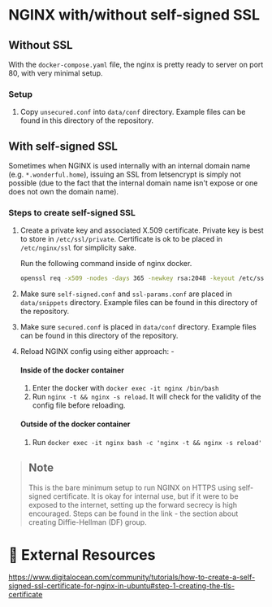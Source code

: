 # NGINX with/without self-signed SSL

## Without SSL
With the `docker-compose.yaml` file, the nginx is pretty ready to server on port 80, with very minimal setup.

### Setup
1. Copy `unsecured.conf` into `data/conf` directory.
    Example files can be found in this directory of the repository.

## With self-signed SSL
Sometimes when NGINX is used internally with an internal domain name (e.g. `*.wonderful.home`),
issuing an SSL from letsencrypt is simply not possible (due to the fact that the internal domain name
isn't expose or one does not own the domain name).

### Steps to create self-signed SSL
1. Create a private key and associated X.509 certificate.
    Private key is best to store in `/etc/ssl/private`.
    Certificate is ok to be placed in `/etc/nginx/ssl` for simplicity sake.

    Run the following command inside of nginx docker.
    ```bash
    openssl req -x509 -nodes -days 365 -newkey rsa:2048 -keyout /etc/ssl/private/nginx.key -out /etc/nginx/ssl/nginx.crt
    ```
2. Make sure `self-signed.conf` and `ssl-params.conf` are placed in `data/snippets` directory.
    Example files can be found in this directory of the repository.

3. Make sure `secured.conf` is placed in `data/conf` directory.
    Example files can be found in this directory of the repository.

4. Reload NGINX config using either approach: -

    #### Inside of the docker container
    1. Enter the docker with `docker exec -it nginx /bin/bash`
    2. Run `nginx -t && nginx -s reload`. It will check for the validity of the config file before reloading.
  
    #### Outside of the docker container
    1. Run `docker exec -it nginx bash -c 'nginx -t && nginx -s reload'`
  
> ## Note
> This is the bare minimum setup to run NGINX on HTTPS using self-signed certificate.
> It is okay for internal use, but if it were to be exposed to the internet,
> setting up the forward secrecy is high encouraged.
> Steps can be found in the link - the section about creating Diffie-Hellman (DF) group.

# 🔗 External Resources
https://www.digitalocean.com/community/tutorials/how-to-create-a-self-signed-ssl-certificate-for-nginx-in-ubuntu#step-1-creating-the-tls-certificate
